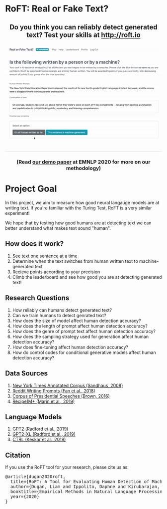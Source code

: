 # RoFT: Real or Fake Text? 
<h2 align="center"> Do you think you can reliably detect generated text? Test your skills at <a href="http://roft.io" text>http://roft.io</a></h2>
</p>
<p align="center">
<img align="center" src="./resources/demo.gif" >
</p>

<h3 align="center">
(Read <a href="https://arxiv.org/abs/2010.03070" text>our demo paper</a>
at EMNLP 2020 for more on our methodology)
</h3>

# Project Goal
In this project, we aim to measure how good neural langauge models are at writing text. If you're familiar with the Turing Test, RoFT is a very similar experiment!

We hope that by testing how good humans are at detecting text we can better understand what makes text sound "human".

## How does it work?
1. See text one sentence at a time
2. Determine when the text switches from human written text to machine-generated text
3. Recieve points according to your precision 
4. Climb the leaderboard and see how good you are at detecting generated text!

## Research Questions
1. How reliably can humans detect generated text?
2. Can we train humans to detect genrated text?
3. How does the size of model affect human detection accuracy?
4. How does the length of prompt affect human detection accuracy?
5. How does the genre of prompt text affect human detection accuracy?
6. How does the sampling strategy used for generation affect human detection accuracy?
7. How does fine-tuning affect human detection accuracy?
8. How do control codes for conditional generative models affect human detection accuracy?

## Data Sources
1. [New York Times Annotated Corpus (Sandhaus, 2008)](https://catalog.ldc.upenn.edu/LDC2008T19)
2. [Reddit Writing Prompts (Fan et al., 2018)](https://dl.fbaipublicfiles.com/fairseq/data/writingPrompts.tar.gz)
3. [Corpus of Presidential Speeches (Brown, 2016)](http://www.thegrammarlab.com/?nor-portfolio=corpus-of-presidential-speeches-cops-and-a-clintontrump-corpus)
4. [Recipe1M+ (Marin et al., 2019)](http://pic2recipe.csail.mit.edu/)

## Language Models
1. [GPT2 (Radford et al., 2019)](https://openai.com/blog/better-language-models/)
2. [GPT2-XL (Radford et al., 2019)](https://openai.com/blog/better-language-models/)
3. [CTRL (Keskar et al., 2019)](https://blog.einstein.ai/introducing-a-conditional-transformer-language-model-for-controllable-generation/)

## Citation
If you use the RoFT tool for your research, please cite us as:
<pre>
@article{dugan2020roft,
  title={RoFT: A Tool for Evaluating Human Detection of Machine-Generated Text},
  author={Dugan, Liam and Ippolito, Daphne and Kirubarajan, Arun and Callison-Burch, Chris},
  booktitle={Empirical Methods in Natural Language Processing, Demo Track},
  year={2020}
}
</pre>

